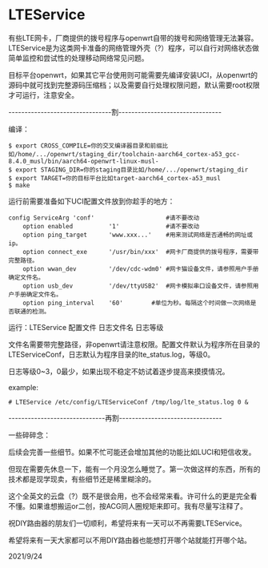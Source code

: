 # LTEService
有些LTE网卡，厂商提供的拨号程序与openwrt自带的拨号和网络管理无法兼容。LTEService是为这类网卡准备的网络管理外壳（?）程序，可以自行对网络状态做简单监控和尝试性的处理移动网络常见问题。

目标平台openwrt，如果其它平台使用则可能需要先编译安装UCI，从openwrt的源码中就可找到完整源码压缩档；以及需要自行处理权限问题，默认需要root权限才可运行，注意安全。

--------------------------------割--------------------------------

编译：
```
$ export CROSS_COMPILE=你的交叉编译器目录和前缀比如/home/.../openwrt/staging_dir/toolchain-aarch64_cortex-a53_gcc-8.4.0_musl/bin/aarch64-openwrt-linux-musl-
$ export STAGING_DIR=你的staging目录比如/home/.../openwrt/staging_dir
$ export TARGET=你的目标平台比如target-aarch64_cortex-a53_musl
$ make
```

运行前需要准备如下UCI配置文件放到你趁手的地方：
```
config ServiceArg 'conf'                    #请不要改动
	option enabled      	'1'             #请不要改动
	option ping_target  	'www.xxx...'    #用来测试网络是否通畅的网址或ip。
	option connect_exe  	'/usr/bin/xxx'  #网卡厂商提供的拨号程序，需要带完整路径。
	option wwan_dev     	'/dev/cdc-wdm0' #网卡猫设备文件，请参照用户手册确定文件名。
	option usb_dev      	'/dev/ttyUSB2'  #网卡模拟串口设备文件，请参照用户手册确定文件名。
	option ping_interval	'60'		#单位为秒。每隔这个时间做一次网络是否联通的检测。
```

运行：LTEService 配置文件 日志文件名 日志等级

文件名需要带完整路径，非openwrt请注意权限。配置文件默认为程序所在目录的LTEServiceConf，日志默认为程序目录的lte_status.log，等级0。

日志等级0~3，0最少，如果出现不稳定不妨试着逐步提高来摸摸情况。

example:
```
# LTEService /etc/config/LTEServiceConf /tmp/log/lte_status.log 0 &
```

------------------------------再割--------------------------------

一些碎碎念：

后续会完善一些细节。如果不忙可能还会增加其他的功能比如LUCI和短信收发。

但现在需要先休息一下，能有一个月没怎么睡觉了。第一次做这样的东西，所有的技术都是现学现卖，有些细节还是稀里糊涂的。

这个全英文的云盘（?）既不是很会用，也不会经常来看。许可什么的更是完全看不懂。如果谁想搬运or二创，按ACG同人圈规矩来即可。我有尽量写注释了。

祝DIY路由器的朋友们一切顺利，希望将来有一天可以不再需要LTEService。

希望将来有一天大家都可以不用DIY路由器也能想打开哪个站就能打开哪个站。

2021/9/24
